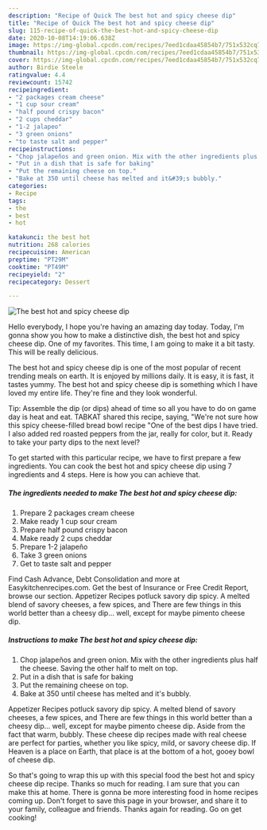 ```yaml
---
description: "Recipe of Quick The best hot and spicy cheese dip"
title: "Recipe of Quick The best hot and spicy cheese dip"
slug: 115-recipe-of-quick-the-best-hot-and-spicy-cheese-dip
date: 2020-10-08T14:19:06.638Z
image: https://img-global.cpcdn.com/recipes/7eed1cdaa45854b7/751x532cq70/the-best-hot-and-spicy-cheese-dip-recipe-main-photo.jpg
thumbnail: https://img-global.cpcdn.com/recipes/7eed1cdaa45854b7/751x532cq70/the-best-hot-and-spicy-cheese-dip-recipe-main-photo.jpg
cover: https://img-global.cpcdn.com/recipes/7eed1cdaa45854b7/751x532cq70/the-best-hot-and-spicy-cheese-dip-recipe-main-photo.jpg
author: Birdie Steele
ratingvalue: 4.4
reviewcount: 15742
recipeingredient:
- "2 packages cream cheese"
- "1 cup sour cream"
- "half pound crispy bacon"
- "2 cups cheddar"
- "1-2 jalapeo"
- "3 green onions"
- "to taste salt and pepper"
recipeinstructions:
- "Chop jalapeños and green onion. Mix with the other ingredients plus half the cheese. Saving the other half to melt on top."
- "Put in a dish that is safe for baking"
- "Put the remaining cheese on top."
- "Bake at 350 until cheese has melted and it&#39;s bubbly."
categories:
- Recipe
tags:
- the
- best
- hot

katakunci: the best hot 
nutrition: 268 calories
recipecuisine: American
preptime: "PT29M"
cooktime: "PT49M"
recipeyield: "2"
recipecategory: Dessert

---
```



![The best hot and spicy cheese dip](https://img-global.cpcdn.com/recipes/7eed1cdaa45854b7/751x532cq70/the-best-hot-and-spicy-cheese-dip-recipe-main-photo.jpg)

Hello everybody, I hope you're having an amazing day today. Today, I'm gonna show you how to make a distinctive dish, the best hot and spicy cheese dip. One of my favorites. This time, I am going to make it a bit tasty. This will be really delicious.

The best hot and spicy cheese dip is one of the most popular of recent trending meals on earth. It is enjoyed by millions daily. It is easy, it is fast, it tastes yummy. The best hot and spicy cheese dip is something which I have loved my entire life. They're fine and they look wonderful.

Tip: Assemble the dip (or dips) ahead of time so all you have to do on game day is heat and eat. TABKAT shared this recipe, saying, &#34;We&#39;re not sure how this spicy cheese-filled bread bowl recipe &#34;One of the best dips I have tried. I also added red roasted peppers from the jar, really for color, but it. Ready to take your party dips to the next level?


To get started with this particular recipe, we have to first prepare a few ingredients. You can cook the best hot and spicy cheese dip using 7 ingredients and 4 steps. Here is how you can achieve that.

<!--inarticleads1-->

##### The ingredients needed to make The best hot and spicy cheese dip:

1. Prepare 2 packages cream cheese
1. Make ready 1 cup sour cream
1. Prepare half pound crispy bacon
1. Make ready 2 cups cheddar
1. Prepare 1-2 jalapeño
1. Take 3 green onions
1. Get to taste salt and pepper


Find Cash Advance, Debt Consolidation and more at Easykitchenrecipes.com. Get the best of Insurance or Free Credit Report, browse our section. Appetizer Recipes potluck savory dip spicy. A melted blend of savory cheeses, a few spices, and There are few things in this world better than a cheesy dip… well, except for maybe pimento cheese dip. 

<!--inarticleads2-->

##### Instructions to make The best hot and spicy cheese dip:

1. Chop jalapeños and green onion. Mix with the other ingredients plus half the cheese. Saving the other half to melt on top.
1. Put in a dish that is safe for baking
1. Put the remaining cheese on top.
1. Bake at 350 until cheese has melted and it&#39;s bubbly.


Appetizer Recipes potluck savory dip spicy. A melted blend of savory cheeses, a few spices, and There are few things in this world better than a cheesy dip… well, except for maybe pimento cheese dip. Aside from the fact that warm, bubbly. These cheese dip recipes made with real cheese are perfect for parties, whether you like spicy, mild, or savory cheese dip. If Heaven is a place on Earth, that place is at the bottom of a hot, gooey bowl of cheese dip. 

So that's going to wrap this up with this special food the best hot and spicy cheese dip recipe. Thanks so much for reading. I am sure that you can make this at home. There is gonna be more interesting food in home recipes coming up. Don't forget to save this page in your browser, and share it to your family, colleague and friends. Thanks again for reading. Go on get cooking!

